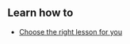 ## Learn how to

- [Choose the right lesson for you](en/topics/practice-2-planning/0-getting-started/3-learn.md)

